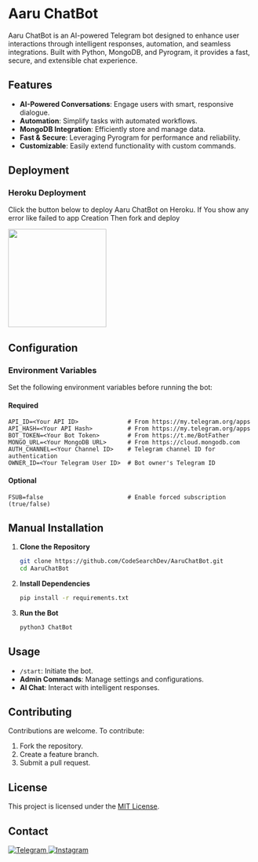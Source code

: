 
# Aaru ChatBot

Aaru ChatBot is an AI-powered Telegram bot designed to enhance user interactions through intelligent responses, automation, and seamless integrations. Built with Python, MongoDB, and Pyrogram, it provides a fast, secure, and extensible chat experience.

## Features

- **AI-Powered Conversations**: Engage users with smart, responsive dialogue.
- **Automation**: Simplify tasks with automated workflows.
- **MongoDB Integration**: Efficiently store and manage data.
- **Fast & Secure**: Leveraging Pyrogram for performance and reliability.
- **Customizable**: Easily extend functionality with custom commands.

## Deployment


### Heroku Deployment

Click the button below to deploy Aaru ChatBot on Heroku.
If You show any error like failed to app Creation Then fork and deploy

<a href="https://dashboard.heroku.com/new?template=https://github.com/kamaldhankharts/AaruChatBot">
<img src="https://img.shields.io/badge/Deploy%20On%20Heroku-008080?style=for-the-badge&logo=heroku" width="200"/>
</a>


## Configuration

### Environment Variables
Set the following environment variables before running the bot:

#### Required
```
API_ID=<Your API ID>              # From https://my.telegram.org/apps
API_HASH=<Your API Hash>          # From https://my.telegram.org/apps
BOT_TOKEN=<Your Bot Token>        # From https://t.me/BotFather
MONGO_URL=<Your MongoDB URL>      # From https://cloud.mongodb.com
AUTH_CHANNEL=<Your Channel ID>    # Telegram channel ID for authentication
OWNER_ID=<Your Telegram User ID>  # Bot owner's Telegram ID
```

#### Optional
```
FSUB=false                        # Enable forced subscription (true/false)
```

## Manual Installation

1. **Clone the Repository**  
   ```bash
   git clone https://github.com/CodeSearchDev/AaruChatBot.git
   cd AaruChatBot
   ```

2. **Install Dependencies**  
   ```bash
   pip install -r requirements.txt
   ```

3. **Run the Bot**  
   ```bash
   python3 ChatBot 
   ```

## Usage

- `/start`: Initiate the bot.
- **Admin Commands**: Manage settings and configurations.
- **AI Chat**: Interact with intelligent responses.

## Contributing

Contributions are welcome. To contribute:  
1. Fork the repository.  
2. Create a feature branch.  
3. Submit a pull request.

## License

This project is licensed under the [MIT License](LICENSE).

## Contact
<a href="https://t.me/CodeSearchDev">
    <img title="Telegram" src="https://img.shields.io/badge/Telegram-%23000000.svg?&style=for-the-badge&logo=telegram&logoColor=61DAFB">
</a>
<a href="https://instagram.com/CodeSearchDev">
    <img title="Instagram" src="https://img.shields.io/badge/instagram-%23E4405F.svg?&style=for-the-badge&logo=instagram&logoColor=white">
</a>
